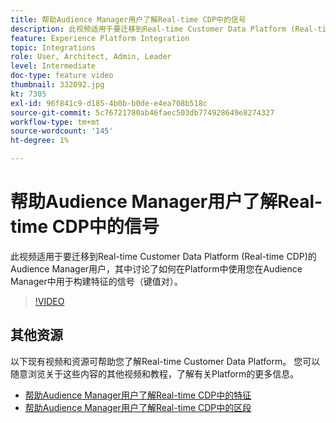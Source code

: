 ```yaml
---
title: 帮助Audience Manager用户了解Real-time CDP中的信号
description: 此视频适用于要迁移到Real-time Customer Data Platform (Real-time CDP)的Audience Manager用户，其中讨论了如何在Platform中使用您在Audience Manager中用于构建特征的信号（键值对）。
feature: Experience Platform Integration
topic: Integrations
role: User, Architect, Admin, Leader
level: Intermediate
doc-type: feature video
thumbnail: 332092.jpg
kt: 7305
exl-id: 96f841c9-d185-4b0b-b0de-e4ea708b518c
source-git-commit: 5c76721780ab46faec503db774928649e8274327
workflow-type: tm+mt
source-wordcount: '145'
ht-degree: 1%

---
```


# 帮助Audience Manager用户了解Real-time CDP中的信号

此视频适用于要迁移到Real-time Customer Data Platform (Real-time CDP)的Audience Manager用户，其中讨论了如何在Platform中使用您在Audience Manager中用于构建特征的信号（键值对）。

>[!VIDEO](https://video.tv.adobe.com/v/332092/?quality=12&learn=on)

## 其他资源

以下现有视频和资源可帮助您了解Real-time Customer Data Platform。 您可以随意浏览关于这些内容的其他视频和教程，了解有关Platform的更多信息。

* [帮助Audience Manager用户了解Real-time CDP中的特征](https://experienceleague.adobe.com/docs/audience-manager-learn/tutorials/other-integrations/integrating-with-rtcdp/rtcdp-traits-for-aam-users.html?lang=zh-Hans#other-integrations)
* [帮助Audience Manager用户了解Real-time CDP中的区段](https://experienceleague.adobe.com/docs/audience-manager-learn/tutorials/other-integrations/integrating-with-rtcdp/rtcdp-segments-for-aam-users.html?lang=zh-Hans#other-integrations)
